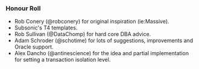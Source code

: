 ### **Honour Roll**

 * Rob Conery (@robconery) for original inspiration (ie:Massive).
 * Subsonic's T4 templates. 
 * Rob Sullivan (@DataChomp) for hard core DBA advice. 
 * Adam Schroder (@schotime) for lots of suggestions, improvements and Oracle support.
 * Alex Dancho (@antinescience) for the idea and partial implementation for setting a transaction isolation level.
